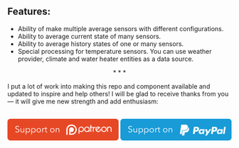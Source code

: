 ## Features:

- Ability of make multiple average sensors with different configurations.
- Ability to average current state of many sensors.
- Ability to average history states of one or many sensors.
- Special processing for temperature sensors. You can use weather provider, climate and water heater entities as a data source.

<p align="center">* * *</p>
I put a lot of work into making this repo and component available and updated to inspire and help others! I will be glad to receive thanks from you — it will give me new strength and add enthusiasm:
<p align="center"><br>
<a href="https://www.patreon.com/join/limych?" target="_blank"><img src="support_patreon.svg" alt="Patreon" width="250" height="49"></a>
<a href="https://www.paypal.com/cgi-bin/webscr?cmd=_donations&business=UAGFL5L6M8RN2&item_name=[average]+Donation+for+a+big+barrel+of+coffee+:)&currency_code=EUR&source=url" target="_blank"><img src="support_paypal.svg" alt="Patreon" width="250" height="49"></a>
</p>
